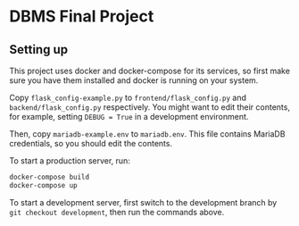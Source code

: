 # DBMS Final Project

## Setting up

This project uses docker and docker-compose for its services, so first make sure you have them installed and docker is running on your system.

Copy `flask_config-example.py` to `frontend/flask_config.py` and `backend/flask_config.py` respectively. You might want to edit their contents, for example, setting `DEBUG = True` in a development environment.

Then, copy `mariadb-example.env` to `mariadb.env`. This file contains MariaDB credentials, so you should edit the contents.

To start a production server, run:
```sh
docker-compose build
docker-compose up
```

To start a development server, first switch to the development branch by `git checkout development`, then run the commands above.
